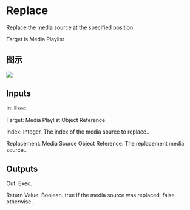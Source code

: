 # Replace

Replace the media source at the specified position.

Target is Media Playlist

## 图示

![]($-20221218-20021064.png)

## Inputs

In: Exec.

Target: Media Playlist Object Reference.

Index: Integer. The index of the media source to replace..

Replacement: Media Source Object Reference. The replacement media source..  

## Outputs

Out: Exec.

Return Value: Boolean. true if the media source was replaced, false otherwise..

